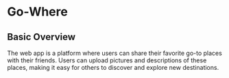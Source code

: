 # Go-Where

## Basic Overview
The web app is a platform where users can share their favorite go-to places with their friends. Users can upload pictures and descriptions of these places, making it easy for others to discover and explore new destinations. 